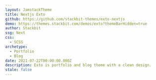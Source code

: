 ```yaml
---
layout: JamstackTheme
title: Nextjs Exto
github: https://github.com/stackbit-themes/exto-nextjs
demo: https://themes.stackbit.com/demos/exto?themeBarHidden=true
author: Stackbit
ssg: Next
css:
  - SCSS
archetype:
  - Portfolio
  - Blog
date: 2021-07-22T00:00:00.000Z
description: Exto is portfolio and blog theme with a clean design.
stale: false
---
```

